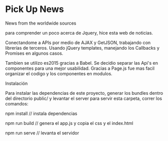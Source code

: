 # Pick Up News


News from the worldwide sources

para comprender un poco acerca de Jquery, hice esta web de noticias.

Conectandome a APIs por medio de AJAX y GetJSON, trabajando con librerías de terceros. Usando jQuery templates, manejando los Callbacks y Promises en algunos casos.

Tambien se utilizo es2015 gracias a Babel. Se decidio separar las Api's en componentes para una mejor usabilidad. Gracias a Page.js fue mas facil organizar el codigo y los componentes en modulos.

Instalación

Para instalar las dependencias de este proyecto, generar los bundles dentro del directorio public/ y levantar el server para servir esta carpeta, correr los comandos:

npm install // instala dependencias

npm run build // genera el app.js y copia el css y el index.html 

npm run serve // levanta el servidor 
